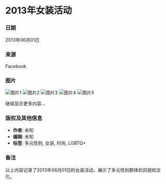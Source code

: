 # 2013年女装活动

### 日期
2013年06月01日

### 来源
Facebook

### 图片
![图片1](https://scontent-sjc3-1.xx.fbcdn.net/v/t39.30808-6/460358565_3348229355312932_6116920351548935203_n.jpg?_nc_cat=105&ccb=1-7&_nc_sid=cf85f3&_nc_ohc=s-cqixDvvKgQ7kNvgFPurA9&_nc_zt=23&_nc_ht=scontent-sjc3-1.xx&_nc_gid=AG41xsVb3pHAlcDBXtNn94b&oh=00_AYBQyAs8fvq9NjNXR4UMO1XZJEzEX_yGO90wgttwIIykbw&oe=678C12C0)
![图片2](https://scontent-sjc3-1.xx.fbcdn.net/v/t39.30808-6/460498923_3348229451979589_5724464908491747903_n.jpg?_nc_cat=100&ccb=1-7&_nc_sid=cf85f3&_nc_ohc=LvuL3aOwMjwQ7kNvgE3BYmD&_nc_zt=23&_nc_ht=scontent-sjc3-1.xx&_nc_gid=AG41xsVb3pHAlcDBXtNn94b&oh=00_AYAiGsw3y2zN6VH0tqFxe4RAA9PL-54uEmn2al6jyLNNsg&oe=678BE46D)
![图片3](https://scontent-sjc3-1.xx.fbcdn.net/v/t39.30808-6/460546375_3348229595312908_4489104262902558582_n.jpg?_nc_cat=108&ccb=1-7&_nc_sid=cf85f3&_nc_ohc=idwsczfKuRIQ7kNvgHS6qGX&_nc_zt=23&_nc_ht=scontent-sjc3-1.xx&_nc_gid=AG41xsVb3pHAlcDBXtNn94b&oh=00_AYCAFBv1o-nN0bJc2FKzfC8hbWBGTwPy9kVSWgCo-bMDlQ&oe=678C0758)
![图片4](https://scontent-sjc3-1.xx.fbcdn.net/v/t39.30808-6/460524982_3348229588646242_7006823623652875663_n.jpg?_nc_cat=107&ccb=1-7&_nc_sid=cf85f3&_nc_ohc=2iPASJXXivEQ7kNvgGwJD5y&_nc_zt=23&_nc_ht=scontent-sjc3-1.xx&_nc_gid=AG41xsVb3pHAlcDBXtNn94b&oh=00_AYBoma9nRt1a73tB9N7V-0J0sY97RKyWbPyNn79pdriGTQ&oe=678BE521)
![图片5](https://scontent-sjc3-1.xx.fbcdn.net/v/t39.30808-6/460357879_3348229701979564_8618310006049515045_n.jpg?_nc_cat=104&ccb=1-7&_nc_sid=cf85f3&_nc_ohc=g-VglAtqe9QQ7kNvgErjXHU&_nc_zt=23&_nc_ht=scontent-sjc3-1.xx&_nc_gid=AG41xsVb3pHAlcDBXtNn94b&oh=00_AYC1DTlup4FzwhoUwK9FvxZCho-nxQgEUClJKDxFR1IpXA&oe=678BF3AA)

继续显示更多内容...

### 版权及其他信息
- **作者**: 未知
- **编辑**: 未知
- **标签**: 多元性别, 女装, 时尚, LGBTQ+

### 备注
以上内容记录了2013年06月01日的女装活动，展示了多元性别群体的风貌和文化。